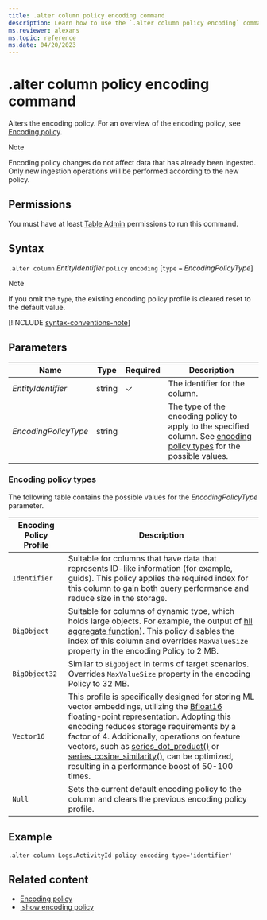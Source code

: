 ```yaml
---
title: .alter column policy encoding command
description: Learn how to use the `.alter column policy encoding` command to change the encoding policy.
ms.reviewer: alexans
ms.topic: reference
ms.date: 04/20/2023
---
```

# .alter column policy encoding command

Alters the encoding policy. For an overview of the encoding policy, see [Encoding policy](encoding-policy.md).

> [!NOTE]
> Encoding policy changes do not affect data that has already been ingested.
> Only new ingestion operations will be performed according to the new policy.

## Permissions

You must have at least [Table Admin](access-control/role-based-access-control.md) permissions to run this command.

## Syntax

`.alter column` *EntityIdentifier* `policy` `encoding` [`type` `=` *EncodingPolicyType*]

> [!NOTE]
> If you omit the `type`, the existing encoding policy profile is cleared reset to the default value.

[!INCLUDE [syntax-conventions-note](../../includes/syntax-conventions-note.md)]

## Parameters

|Name|Type|Required|Description|
|--|--|--|--|
|*EntityIdentifier*|string|&check;|The identifier for the column.|
|*EncodingPolicyType*|string||The type of the encoding policy to apply to the specified column. See [encoding policy types](#encoding-policy-types) for the possible values.|

### Encoding policy types

The following table contains the possible values for the *EncodingPolicyType* parameter.

|Encoding Policy Profile | Description |
|------------------------|------------|
|`Identifier`            | Suitable for columns that have data that represents ID-like information (for example, guids). This policy applies the required index for this column to gain both query performance and reduce size in the storage. |
|`BigObject`             | Suitable for columns of dynamic type, which holds large objects. For example, the output of [hll aggregate function](../query/hll-aggfunction.md)). This policy disables the index of this column and overrides `MaxValueSize` property in the encoding Policy to 2 MB. |
|`BigObject32`           | Similar to `BigObject` in terms of target scenarios. Overrides `MaxValueSize` property in the encoding Policy to 32 MB. |
|`Vector16`              | This profile is specifically designed for storing ML vector embeddings, utilizing the [Bfloat16](https://en.wikipedia.org/wiki/Bfloat16_floating-point_format) floating-point representation. Adopting this encoding reduces storage requirements by a factor of 4. Additionally, operations on feature vectors, such as [series_dot_product()](../query/series-dot-productfunction.md) or [series_cosine_similarity()](../query/series-cosine-similarityfunction.md), can be optimized, resulting in a performance boost of 50-100 times. |
|`Null`                  | Sets the current default encoding policy to the column and clears the previous encoding policy profile.                               |

## Example

```kusto
.alter column Logs.ActivityId policy encoding type='identifier'
```

## Related content

* [Encoding policy](encoding-policy.md)
* [.show encoding policy](show-encoding-policy.md)
